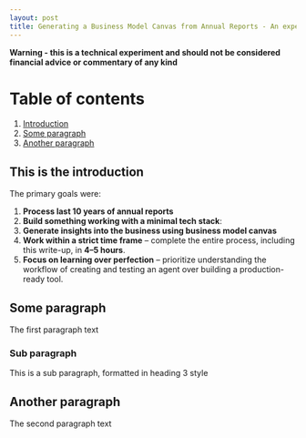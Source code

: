 ```yaml
---
layout: post
title: Generating a Business Model Canvas from Annual Reports - An experiment
---
```


**Warning - this is a technical experiment and should not be considered financial advice or commentary of any kind**

# Table of contents
1. [Introduction](#introduction)
2. [Some paragraph](#paragraph1)
3. [Another paragraph](#paragraph2)

## This is the introduction <a name="introduction"></a>
The primary goals were:
1. **Process last 10 years of annual reports**
2. **Build something working with a minimal tech stack**:
3. **Generate insights into the business using business model canvas** 
4. **Work within a strict time frame** – complete the entire process, including this write-up, in **4–5 hours**.
5. **Focus on learning over perfection** – prioritize understanding the workflow of creating and testing an agent over building a production-ready tool.

## Some paragraph <a name="paragraph1"></a>
The first paragraph text

### Sub paragraph <a name="subparagraph1"></a>
This is a sub paragraph, formatted in heading 3 style

## Another paragraph <a name="paragraph2"></a>
The second paragraph text

